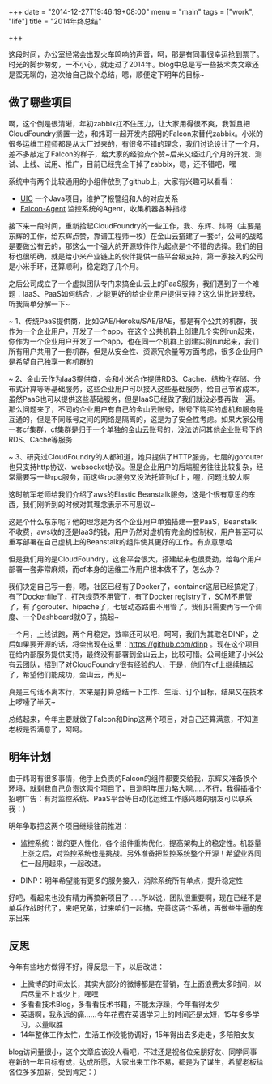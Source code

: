 +++
date = "2014-12-27T19:46:19+08:00"
menu = "main"
tags = ["work", "life"]
title = "2014年终总结"

+++

这段时间，办公室经常会出现火车鸣响的声音，呵，那是有同事很幸运抢到票了。时光的脚步匆匆，一不小心，就走过了2014年。blog中总是写一些技术类文章还是蛮无聊的，这次给自己做个总结，嗯，顺便定下明年的目标~

## 做了哪些项目

啊，这个倒是很清晰，年初zabbix扛不住压力，让大家用得很不爽，我暂且把CloudFoundry搁置一边，和炜哥一起开发内部用的Falcon来替代zabbix。小米的很多运维工程师都是从大厂过来的，有很多不错的理念，我们讨论设计了一个月，差不多敲定了Falcon的样子，给大家的经验点个赞~后来又经过几个月的开发、测试、上线、试用、推广，目前已经完全干掉了zabbix，嗯，还不错吧，嘿

系统中有两个比较通用的小组件放到了github上，大家有兴趣可以看看：

- [UIC](https://github.com/UlricQin/uic) 一个Java项目，维护了报警组和人的对应关系
- [Falcon-Agent](https://github.com/open-falcon/agent) 监控系统的Agent，收集机器各种指标

接下来一段时间，重新拾起CloudFoundry的一些工作，我、东辉、炜哥（主要是东辉的工作，给东辉点赞，靠谱工程师一枚）在金山云搭建了一套cf，公司的战略是要做公有云的，那这么一个强大的开源软件作为起点是个不错的选择。我们的目标也很明确，就是给小米产业链上的伙伴提供一些平台级支持，第一家接入的公司是小米手环，还算顺利，稳定跑了几个月。

之后公司成立了一个虚拟团队专门来搞金山云上的PaaS服务，我们遇到了一个难题：IaaS、PaaS如何结合，才能更好的给企业用户提供支持？这么讲比较笼统，听我简单分解一下~

~ 1、传统PaaS提供商，比如GAE/Heroku/SAE/BAE，都是有个公共的机群，我作为一个企业用户，开发了一个app，在这个公共机群上创建几个实例run起来，你作为一个企业用户开发了一个app，也在同一个机群上创建实例run起来，我们所有用户共用了一套机群。但是从安全性、资源冗余量等方面考虑，很多企业用户是希望自己独享一套机群的

~ 2、金山云作为IaaS提供商，会和小米合作提供RDS、Cache、结构化存储、分布式计算等等基础服务，这些企业用户可以接入这些基础服务，给自己节省成本。虽然PaaS也可以提供这些基础服务，但是IaaS已经做了我们就没必要再做一遍。那么问题来了，不同的企业用户有自己的金山云账号，账号下购买的虚机和服务是互通的，但是不同账号之间的网络是隔离的，这是为了安全性考虑。如果大家公用一套cf集群，cf集群是归于一个单独的金山云账号的，没法访问其他企业账号下的RDS、Cache等服务

~ 3、研究过CloudFoundry的人都知道，她只提供了HTTP服务，七层的gorouter也只支持http协议、websocket协议。但是企业用户的后端服务往往比较复杂，经常需要写一些rpc服务，而这些rpc服务又没法托管到cf上，喔，问题比较大啊

这时航军老师给我们介绍了aws的Elastic Beanstalk服务，这是个很有意思的东西，我们刚听到的时候对其理念表示不可思议~

这是个什么东东呢？他的理念是为各个企业用户单独搭建一套PaaS，Beanstalk不收费，aws收的还是IaaS的钱，用户仍然对虚机有完全的控制权，用户甚至可以重写部署在自己虚机上的Beanstalk的组件使其更好的工作。有点意思哈

但是我们用的是CloudFoundry，这套平台很大，搭建起来也很费劲，给每个用户部署一套非常麻烦，而cf本身的运维工作用户根本做不了，怎么办？

我们决定自己写一套，嗯，社区已经有了Docker了，container这层已经搞定了，有了Dockerfile了，打包规范不用管了，有了Docker registry了，SCM不用管了，有了gorouter、hipache了，七层动态路由不用管了。我们只需要再写一个调度、一个Dashboard就O了，搞起~

一个月，上线试跑，两个月稳定，效率还可以吧，呵呵，我们为其取名DINP，之后如果要开源的话，将会出现在这里：https://github.com/dinp 。现在这个项目在给内部服务提供支持，最终没有部署到金山云上，比较可惜。公司组建了小米公有云团队，招到了对CloudFoundry很有经验的人，于是，他们在cf上继续搞起了，希望他们能成功，金山云，再见~

真是三句话不离本行，本来是打算总结一下工作、生活、订个目标，结果又在技术上啰嗦了半天~

总结起来，今年主要就做了Falcon和Dinp这两个项目，对自己还算满意，不知道老板是否满意了，呵呵。

## 明年计划

由于炜哥有很多事情，他手上负责的Falcon的组件都要交给我，东辉又准备换个环境，就剩我自己负责这两个项目了，目测明年压力略大啊……不行，我得插播个招聘广告：有对监控系统、PaaS平台等自动化运维工作感兴趣的朋友可以联系我：）

明年争取把这两个项目继续往前推进：

- 监控系统：做的更人性化，各个组件重构优化，提高架构上的稳定性。机器量上涨之后，对监控系统也是挑战。另外准备把监控系统整个开源！希望业界同仁一起用起来，一起改进。

- DINP：明年希望能有更多的服务接入，消除系统所有单点，提升稳定性

好吧，看起来也没有精力再搞新项目了……所以说，团队很重要啊，现在已经不是单兵作战时代了，来吧兄弟，过来咱们一起搞，完善这两个系统，再做些牛逼的东东出来

## 反思

今年有些地方做得不好，得反思一下，以后改进：

- 上微博的时间太长，其实大部分的微博都是在营销，在上面浪费太多时间，以后尽量不上或少上，嘿嘿
- 多看看技术Blog，多看看技术书籍，不能太浮躁，今年看得太少
- 英语啊，我永远的痛……今年花费在英语学习上的时间还是太短，15年多多学习，以量取胜
- 14年整体工作太忙，生活工作没能协调好，15年得出去多走走，多陪陪女友

blog访问量很小，这个文章应该没人看吧，不过还是祝各位亲朋好友、同学同事在新的一年目标有成，达成所愿，大家出来工作不易，都是为了谋生，希望老板给各位多多加薪，受到肯定：）


